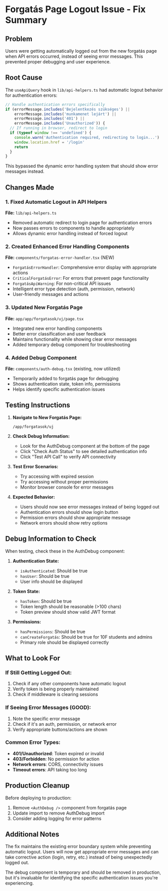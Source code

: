 # Forgatás Page Logout Issue - Fix Summary

## Problem
Users were getting automatically logged out from the new forgatás page when API errors occurred, instead of seeing error messages. This prevented proper debugging and user experience.

## Root Cause
The `useApiQuery` hook in `lib/api-helpers.ts` had automatic logout behavior for authentication errors:

```typescript
// Handle authentication errors specifically
if (errorMessage.includes('Bejelentkezés szükséges') || 
    errorMessage.includes('munkamenet lejárt') ||
    errorMessage.includes('401') ||
    errorMessage.includes('Unauthorized')) {
  // If running in browser, redirect to login
  if (typeof window !== 'undefined') {
    console.warn('Authentication required, redirecting to login...')
    window.location.href = '/login'
    return
  }
}
```

This bypassed the dynamic error handling system that should show error messages instead.

## Changes Made

### 1. Fixed Automatic Logout in API Helpers
**File:** `lib/api-helpers.ts`
- Removed automatic redirect to login page for authentication errors
- Now passes errors to components to handle appropriately
- Allows dynamic error handling instead of forced logout

### 2. Created Enhanced Error Handling Components
**File:** `components/forgatas-error-handler.tsx` (NEW)
- `ForgatásErrorHandler`: Comprehensive error display with appropriate actions
- `CriticalForgatásError`: For errors that prevent page functionality
- `ForgatásApiWarning`: For non-critical API issues
- Intelligent error type detection (auth, permission, network)
- User-friendly messages and actions

### 3. Updated New Forgatás Page
**File:** `app/app/forgatasok/uj/page.tsx`
- Integrated new error handling components
- Better error classification and user feedback
- Maintains functionality while showing clear error messages
- Added temporary debug component for troubleshooting

### 4. Added Debug Component
**File:** `components/auth-debug.tsx` (existing, now utilized)
- Temporarily added to forgatás page for debugging
- Shows authentication state, token info, permissions
- Helps identify specific authentication issues

## Testing Instructions

1. **Navigate to New Forgatás Page:**
   ```
   /app/forgatasok/uj
   ```

2. **Check Debug Information:**
   - Look for the AuthDebug component at the bottom of the page
   - Click "Check Auth Status" to see detailed authentication info
   - Click "Test API Call" to verify API connectivity

3. **Test Error Scenarios:**
   - Try accessing with expired session
   - Try accessing without proper permissions
   - Monitor browser console for error messages

4. **Expected Behavior:**
   - Users should now see error messages instead of being logged out
   - Authentication errors should show login button
   - Permission errors should show appropriate message
   - Network errors should show retry options

## Debug Information to Check

When testing, check these in the AuthDebug component:

1. **Authentication State:**
   - `isAuthenticated`: Should be true
   - `hasUser`: Should be true
   - User info should be displayed

2. **Token State:**
   - `hasToken`: Should be true
   - Token length should be reasonable (>100 chars)
   - Token preview should show valid JWT format

3. **Permissions:**
   - `hasPermissions`: Should be true
   - `canCreateForgatás`: Should be true for 10F students and admins
   - Primary role should be displayed correctly

## What to Look For

### If Still Getting Logged Out:
1. Check if any other components have automatic logout
2. Verify token is being properly maintained
3. Check if middleware is clearing sessions

### If Seeing Error Messages (GOOD):
1. Note the specific error message
2. Check if it's an auth, permission, or network error
3. Verify appropriate buttons/actions are shown

### Common Error Types:
- **401/Unauthorized**: Token expired or invalid
- **403/Forbidden**: No permission for action
- **Network errors**: CORS, connectivity issues
- **Timeout errors**: API taking too long

## Production Cleanup

Before deploying to production:
1. Remove `<AuthDebug />` component from forgatás page
2. Update import to remove AuthDebug import
3. Consider adding logging for error patterns

## Additional Notes

The fix maintains the existing error boundary system while preventing automatic logout. Users will now get appropriate error messages and can take corrective action (login, retry, etc.) instead of being unexpectedly logged out.

The debug component is temporary and should be removed in production, but it's invaluable for identifying the specific authentication issues you're experiencing.
